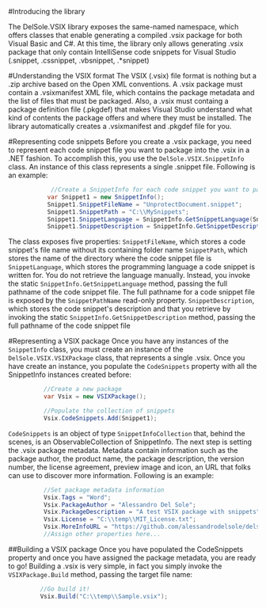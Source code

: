 #Introducing the library

The DelSole.VSIX library exposes the same-named namespace, which offers classes that enable generating a compiled .vsix package for both Visual Basic and C#. 
At this time, the library only allows generating .vsix package that only contain IntelliSense code snippets for Visual Studio (.snippet, .cssnippet, .vbsnippet, .*snippet)

#Understanding the VSIX format
The VSIX (.vsix) file format is nothing but a .zip archive based on the Open XML conventions. A .vsix package must contain a .vsixmanifest XML file, which contains the package metadata and the list of files that must be packaged.
Also, a .vsix must containg a package definition file (.pkgdef) that makes Visual Studio understand what kind of contents the package offers and where they must be installed. The library automatically creates a .vsixmanifest and .pkgdef file for you.
 
#Representing code snippets
Before you create a .vsix package, you need to represent each code snippet file you want to package into the .vsix in a .NET fashion. To accomplish this, you use the `DelSole.VSIX.SnippetInfo` class. 
 An instance of this class represents a single .snippet file. Following is an example:
 
 ```csharp
             //Create a SnippetInfo for each code snippet you want to package
            var Snippet1 = new SnippetInfo();
            Snippet1.SnippetFileName = "UnprotectDocument.snippet";
            Snippet1.SnippetPath = "C:\\MySnippets";
            Snippet1.SnippetLanguage = SnippetInfo.GetSnippetLanguage(Snippet1.SnippetPathName);
            Snippet1.SnippetDescription = SnippetInfo.GetSnippetDescription(Snippet1.SnippetFileName);
 ```
The class exposes five properties:
`SnippetFileName`, which stores a code snippet's file name without its containing folder name
`SnippetPath`, which stores the name of the directory where the code snippet file is
`SnippetLanguage`, which stores the programming language a code snippet is written for. You do not retrieve the language manually. Instead, you invoke the static `SnippetInfo.GetSnippetLanguage` method, passing the full pathname of the code snippet file. The full pathname for a code snippet file is exposed by the `SnippetPathName` read-only property.
`SnippetDescription`, which stores the code snippet's description and that you retrieve by invoking the static `SnippetInfo.GetSnippetDescription` method, passing the full pathname of the code snippet file  
 
#Representing a VSIX package
Once you have any instances of the `SnippetInfo` class, you must create an instance of the `DelSole.VSIX.VSIXPackage` class, that represents a single .vsix. Once you have create an instance, you populate the `CodeSnippets` property with all the SnippetInfo instances created before:
 
  ```csharp
            //Create a new package
            var Vsix = new VSIXPackage();

            //Populate the collection of snippets
            Vsix.CodeSnippets.Add(Snippet1);
 ```
 
`CodeSnippets` is an object of type `SnippetInfoCollection` that, behind the scenes, is an ObservableCollection of SnippetInfo. The next step is setting the .vsix package metadata. Metadata contain information such as the package author, 
the product name, the package description, the version number, the license agreement, preview image and icon, an URL that folks can use to discover more information. Following is an example:
 
  ```csharp
            //Set package metadata information
            Vsix.Tags = "Word";
            Vsix.PackageAuthor = "Alessandro Del Sole";
            Vsix.PackageDescription = "A test VSIX package with snippets";
            Vsix.License = "C:\\temp\\MIT_License.txt";
            Vsix.MoreInfoURL = "https://github.com/alessandrodelsole/delsolevsix";
            //Assign other properties here...
 ```
 
##Building a VSIX package
Once you have populated the CodeSnippets property and once you have assigned the package metadata, you are ready to go! Building a .vsix is very simple, in fact you simply invoke the `VSIXPackage.Build` method, passing the target file name:
 
   ```csharp
            //Go build it!
            Vsix.Build("C:\\temp\\Sample.vsix");
 ```
 
